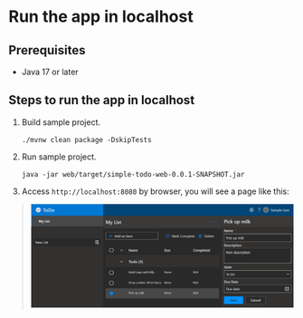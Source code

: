 # Run the app in localhost

## Prerequisites

- Java 17 or later

## Steps to run the app in localhost

1. Build sample project.

    ```shell
    ./mvnw clean package -DskipTests
    ```

2. Run sample project.

    ```shell
    java -jar web/target/simple-todo-web-0.0.1-SNAPSHOT.jar
    ```

3. Access `http://localhost:8080` by browser, you will see a page like this:

> ![web.png](../assets/web.png)